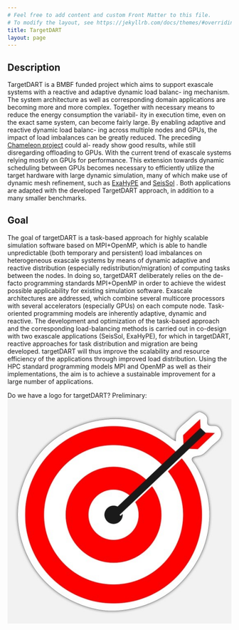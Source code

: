 ```yaml
---
# Feel free to add content and custom Front Matter to this file.
# To modify the layout, see https://jekyllrb.com/docs/themes/#overriding-theme-defaults
title: TargetDART
layout: page
---
```


## Description
TargetDART is a BMBF funded project which aims to support
exascale systems with a reactive and adaptive dynamic load balanc-
ing mechanism. The system architecture as well as corresponding
domain applications are becoming more and more complex. Together
with necessary means to reduce the energy consumption the variabil-
ity in execution time, even on the exact same system, can become
fairly large. By enabling adaptive and reactive dynamic load balanc-
ing across multiple nodes and GPUs, the impact of load imbalances
can be greatly reduced. The preceding [Chameleon project](http://www.chameleon-hpc.org/) could al-
ready show good results, while still disregarding offloading to GPUs.
With the current trend of exascale systems relying mostly on GPUs
for performance. This extension towards dynamic scheduling between
GPUs becomes necessary to efficiently utilize the target hardware with
large dynamic simulation, many of which make use of dynamic mesh
refinement, such as [ExaHyPE](https://www5.in.tum.de/forschung/exahype/) and [SeisSol](https://seissol.lrz.de/) . Both applications are
adapted with the developed TargetDART approach, in addition to a many smaller benchmarks.

## Goal
The goal of targetDART is a task-based approach for highly scalable simulation software based on MPI+OpenMP, which is able to handle unpredictable (both temporary and persistent) load imbalances on heterogeneous exascale systems by means of dynamic adaptive and
reactive distribution (especially redistribution/migration) of computing tasks between the nodes. In doing so, targetDART deliberately relies on the
de-facto programming standards MPI+OpenMP in order to achieve the widest possible applicability for existing simulation software. Exascale architectures are addressed, which combine several multicore processors with several accelerators (especially GPUs) on each compute node.
Task-oriented programming models are inherently adaptive, dynamic and reactive. The development and optimization of the task-based approach and the corresponding load-balancing methods is carried out in co-design with two exascale applications (SeisSol, ExaHyPE), for which in targetDART, reactive approaches for task distribution and migration are being developed. targetDART will thus improve the scalability and resource efficiency of the applications through improved load distribution.
Using the HPC standard programming models MPI and OpenMP as well as their implementations, the aim is to achieve a sustainable improvement for a large number of applications.

Do we have a logo for targetDART?
Preliminary:
<img src="assets/img/preliminary-logo.jpg" />

